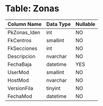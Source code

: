 # Table: Zonas

| Column Name | Data Type | Nullable |
|-------------|-----------|----------|
| PkZonas_Iden | int | NO |
| FkCentros | smallint | NO |
| FkSecciones | int | NO |
| Descripcion | nvarchar | NO |
| FechaBaja | datetime | YES |
| UserMod | smallint | NO |
| HostMod | nvarchar | NO |
| VersionFila | tinyint | NO |
| FechaMod | datetime | NO |
